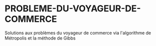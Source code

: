 # PROBLEME-DU-VOYAGEUR-DE-COMMERCE
Solutions aux problèmes du voyageur de commerce via l'algorithme de Métropolis et la méthode de Gibbs
